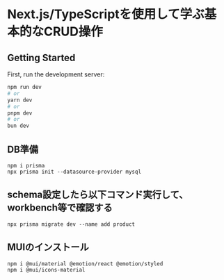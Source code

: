 # Next.js/TypeScriptを使用して学ぶ基本的なCRUD操作

## Getting Started

First, run the development server:

```bash
npm run dev
# or
yarn dev
# or
pnpm dev
# or
bun dev

```

## DB準備
```
npm i prisma
npx prisma init --datasource-provider mysql
```

## schema設定したら以下コマンド実行して、workbench等で確認する
```
npx prisma migrate dev --name add product
```

## MUIのインストール
```
npm i @mui/material @emotion/react @emotion/styled 
npm i @mui/icons-material 
```